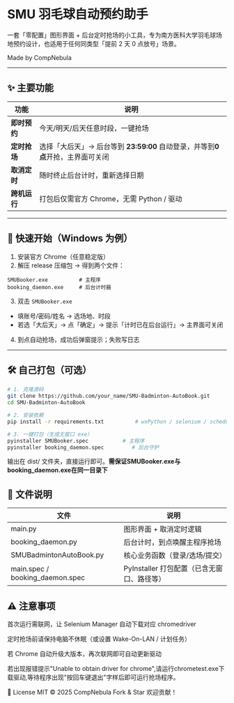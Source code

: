 # SMU 羽毛球自动预约助手

一套「零配置」图形界面 + 后台定时抢场的小工具，专为南方医科大学羽毛球场地预约设计，也适用于任何同类型「提前 2 天 0 点放号」场景。

Made by CompNebula

---

## ✨ 主要功能

| 功能 | 说明 |
| ---- | ---- |
| **即时预约** | 今天/明天/后天任意时段，一键抢场 |
| **定时抢场** | 选择「大后天」→ 后台等到 **23:59:00** 自动登录，并等到**0点**开抢，主界面可关闭 |
| **取消定时** | 随时终止后台计时，重新选择日期 |
| **跨机运行** | 打包后仅需官方 Chrome，无需 Python / 驱动 |

---

## 🚀 快速开始（Windows 为例）

1. 安装官方 Chrome（任意稳定版）  
2. 解压 release 压缩包 → 得到两个文件：
```
SMUBooker.exe          # 主程序
booking_daemon.exe     # 后台计时器
```
3. 双击 `SMUBooker.exe`  
- 填账号/密码/姓名 → 选场地、时段  
- 若选「大后天」→ 点「确定」→ 提示「计时已在后台运行」→ 主界面可关闭  
4. 到点自动抢场，成功后弹窗提示；失败写日志

---

## 🛠️ 自己打包（可选）

```bash
# 1. 克隆源码
git clone https://github.com/your_name/SMU-Badminton-AutoBook.git
cd SMU-Badminton-AutoBook

# 2. 安装依赖
pip install -r requirements.txt          # wxPython / selenium / schedule / pyinstaller

# 3. 一键打包（生成无窗口 exe）
pyinstaller SMUBooker.spec           # 主程序
pyinstaller booking_daemon.spec         # 后台守护
```

输出在 dist/ 文件夹，直接运行即可。**需保证SMUBooker.exe与booking_daemon.exe在同一目录下**
## 📂 文件说明

| 文件 | 说明 |
| ---- | ---- |
| main.py | 	图形界面 + 取消定时逻辑| 
| booking_daemon.py | 	后台计时，到点唤醒主程序抢场| 
| SMUBadmintonAutoBook.py | 	核心业务函数（登录/选场/提交）| 
| main.spec / booking_daemon.spec | 	PyInstaller 打包配置（已含无窗口、路径等）| 

## ⚠️ 注意事项

首次运行需联网，让 Selenium Manager 自动下载对应 chromedriver

定时抢场前请保持电脑不休眠（或设置 Wake-On-LAN / 计划任务）

若 Chrome 自动升级大版本，再次联网即可自动更新驱动

若出现报错提示"Unable to obtain driver for chrome",请运行chrometest.exe下载驱动,等待程序出现"按回车键退出"字样后即可运行抢场程序。

📄 License
MIT © 2025 CompNebula
Fork & Star 欢迎贡献！

